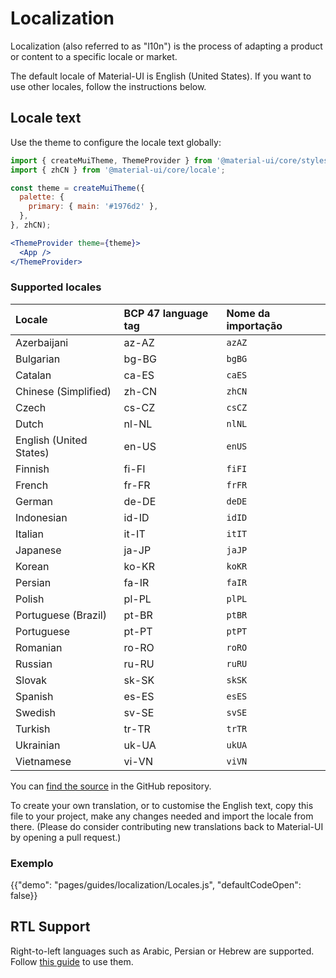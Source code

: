 # Localization

<p class="description">Localization (also referred to as "l10n") is the process of adapting a product or content to a specific locale or market.</p>

The default locale of Material-UI is English (United States). If you want to use other locales, follow the instructions below.

## Locale text

Use the theme to configure the locale text globally:

```jsx
import { createMuiTheme, ThemeProvider } from '@material-ui/core/styles';
import { zhCN } from '@material-ui/core/locale';

const theme = createMuiTheme({
  palette: {
    primary: { main: '#1976d2' },
  },
}, zhCN);

<ThemeProvider theme={theme}>
  <App />
</ThemeProvider>
```

### Supported locales

| Locale                  | BCP 47 language tag | Nome da importação |
|:----------------------- |:------------------- |:------------------ |
| Azerbaijani             | az-AZ               | `azAZ`             |
| Bulgarian               | bg-BG               | `bgBG`             |
| Catalan                 | ca-ES               | `caES`             |
| Chinese (Simplified)    | zh-CN               | `zhCN`             |
| Czech                   | cs-CZ               | `csCZ`             |
| Dutch                   | nl-NL               | `nlNL`             |
| English (United States) | en-US               | `enUS`             |
| Finnish                 | fi-FI               | `fiFI`             |
| French                  | fr-FR               | `frFR`             |
| German                  | de-DE               | `deDE`             |
| Indonesian              | id-ID               | `idID`             |
| Italian                 | it-IT               | `itIT`             |
| Japanese                | ja-JP               | `jaJP`             |
| Korean                  | ko-KR               | `koKR`             |
| Persian                 | fa-IR               | `faIR`             |
| Polish                  | pl-PL               | `plPL`             |
| Portuguese (Brazil)     | pt-BR               | `ptBR`             |
| Portuguese              | pt-PT               | `ptPT`             |
| Romanian                | ro-RO               | `roRO`             |
| Russian                 | ru-RU               | `ruRU`             |
| Slovak                  | sk-SK               | `skSK`             |
| Spanish                 | es-ES               | `esES`             |
| Swedish                 | sv-SE               | `svSE`             |
| Turkish                 | tr-TR               | `trTR`             |
| Ukrainian               | uk-UA               | `ukUA`             |
| Vietnamese              | vi-VN               | `viVN`             |

You can [find the source](https://github.com/mui-org/material-ui/blob/master/packages/material-ui/src/locale/index.js) in the GitHub repository.

To create your own translation, or to customise the English text, copy this file to your project, make any changes needed and import the locale from there. (Please do consider contributing new translations back to Material-UI by opening a pull request.)

### Exemplo

{{"demo": "pages/guides/localization/Locales.js", "defaultCodeOpen": false}}

## RTL Support

Right-to-left languages such as Arabic, Persian or Hebrew are supported. Follow [this guide](/guides/right-to-left/) to use them.
